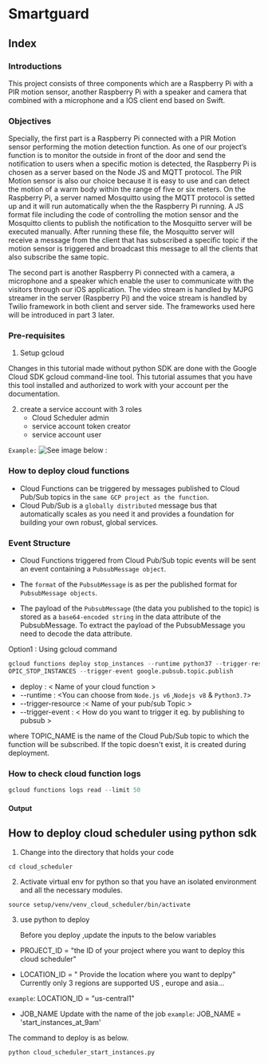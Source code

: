 # Smartguard

## Index

### Introductions

This project consists of three components which are a Raspberry Pi with a PIR motion sensor, another Raspberry Pi with a speaker and camera that combined with a microphone and a IOS client end based on Swift.


### Objectives

Specially, the first part is a Raspberry Pi connected with a PIR Motion sensor performing the motion detection function. As one of our project’s function is to monitor the outside in front of the door and send the notification to users when a specific motion is detected, the Raspberry Pi is chosen as a server based on the Node JS and MQTT protocol. The PIR Motion sensor is also our choice because it is easy to use and can detect the motion of a warm body within the range of five or six meters. On the Raspberry Pi, a server named Mosquitto using the MQTT protocol is setted up and it will run automatically when the the Raspberry Pi running. A JS format file including the code of controlling the motion sensor and the Mosquitto clients to publish the notification to the Mosquitto server will be executed manually. After running these file, the Mosquitto server will receive a message from the client that has subscribed a specific topic if the motion sensor is triggered and broadcast this message to all the clients that also subscribe the same topic.

The second part is another Raspberry Pi connected with a camera, a microphone and a speaker which enable the user to communicate with the visitors through our iOS application. The video stream is handled by MJPG streamer in the server (Raspberry Pi) and the voice stream is handled by Twilio framework in both client and server side. The frameworks used here will be introduced in part 3 later.



### Pre-requisites


1. Setup gcloud 

Changes in this tutorial made without python SDK are done with the Google Cloud SDK gcloud command-line tool. This tutorial assumes that you have this tool installed and authorized to work with your account per the documentation.

2. create a service account with 3 roles 
     - Cloud Scheduler admin
     - service account token creator
     - service account user
  
  `Example:`
 ![ See image below :](./images/service_account_svc_cloud_scheduler.png)
                 

### How to deploy cloud functions

- Cloud Functions can be triggered by messages published to Cloud Pub/Sub topics in the `same GCP project as the function`. 
- Cloud Pub/Sub is a `globally distributed` message bus that automatically scales as you need it and provides a foundation for building your own robust, global services.

### Event Structure
- Cloud Functions triggered from Cloud Pub/Sub topic events will be sent an event containing a `PubsubMessage object`. 
- The `format` of the `PubsubMessage` is as per the published format for `PubsubMessage objects`.

- The payload of the `PubsubMessage` (the data you published to the topic) is stored as a `base64-encoded string` in the data attribute of the PubsubMessage. To extract the payload of the PubsubMessage you need to decode the data attribute.

Option1 : Using gcloud command

```python
gcloud functions deploy stop_instances --runtime python37 --trigger-resource T
OPIC_STOP_INSTANCES --trigger-event google.pubsub.topic.publish
```

- deploy : < Name of your cloud function >
- --runtime : <You can choose from `Node.js v6` ,`Nodejs v8` & `Python3.7`>
- --trigger-resource :< Name of your pub/sub Topic >
- --trigger-event : < How do you want to trigger it eg. by publishing to pubsub >

where TOPIC_NAME is the name of the Cloud Pub/Sub topic to which the function will be subscribed. If the topic doesn't exist, it is created during deployment.

### How to check cloud function logs 

```Python
gcloud functions logs read --limit 50
```

#### Output



## How to deploy cloud scheduler using python sdk

1. Change into the directory that holds your code
```
cd cloud_scheduler
``` 
2. Activate virtual env for python so that you have an isolated environment and all the necessary modules.

```
source setup/venv/venv_cloud_scheduler/bin/activate
```
3. use python to deploy
   
   Before you deploy ,update the inputs to the below variables 

- PROJECT_ID = "the ID of your project where you want to deploy this cloud scheduler"

- LOCATION_ID = " Provide the location where you want to deplpy"
Currently only 3 regions are supported US , europe and asia...

`example`:
LOCATION_ID = "us-central1"

- JOB_NAME
Update with the name of the job
`example`:
JOB_NAME = 'start_instances_at_9am'

The command to deploy is as below.

```python cloud_scheduler_start_instances.py``` 
